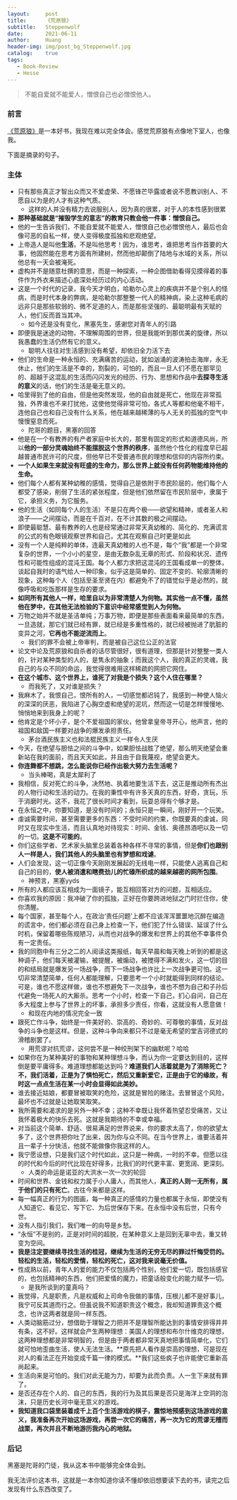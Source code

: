 ```yaml
---
layout:     post
title:      《荒原狼》
subtitle:   Steppenwolf
date:       2021-06-11
author:     Huang
header-img: img/post_bg_Steppenwolf.jpg
catalog:    true
tags:
   - Book-Review
   - Hesse
---
```


> 不能自爱就不能爱人，憎恨自己也必憎恨他人。

### 前言

[《荒原狼》](https://book.douban.com/subject/4908883/)是一本好书，我现在难以完全体会。感觉荒原狼有点像地下室人，也像我。

下面是摘录的句子。

### 主体

* 只有那些真正才智出众而又不爱虚荣、不愿锋芒毕露或者说不愿教训别人、不愿自以为是的人才有这种气质。
  * 这样的人并没有精力去说服别人，因为真的很累，对于人的本性感到很累
* **那种基础就是“摧毁学生的意志”的教育只教会他一件事：憎恨自己。**
* 他的一生告诉我们，不能自爱就不能爱人，憎恨自己也必憎恨他人，最后也会像可恶的自私一样，使人变得极度孤独和悲观绝望。
* 上帝造人是叫他**生活**，不是叫他思考！因为，谁思考，谁把思考当作首要的大事，他固然能在思考方面有所建树，然而他却颠倒了陆地与水域的关系，所以他总有一天会被淹死。
* 虚构并不是随意杜撰的意思，而是一种探索，一种企图借助看得见摸得着的事件作为外衣来描述心底深处经历过的内心活动。
* 这是一个时代的记录，我今天才明白，哈勒尔心灵上的疾病并不是个别人的怪病，而是时代本身的弊病，是哈勒尔那整整一代人的精神病，染上这种毛病的远非只是那些软弱的、微不足道的人，而是那些坚强的、最聪明最有天赋的人，他们反而首当其冲。
  * 如今还是没有变化，黑塞先生，感谢您对青年人的引路
* 即便我是迷途的动物，不理解周围的世界，但是我能听到那优美的旋律，所以我愚蠢的生活仍然有它的意义。
  * 聪明人往往对生活感到没有希望，却依旧全力活下去
* 他们的生命是一种永恒的、充满痛苦的运动，犹如汹涌的波涛拍击海岸，永无休止，他们的生活是不幸的，割裂的，可怕的，而且一旦人们不愿在那罕见的、超越于这混乱的生活而闪闪发光的经历、行为、思想和作品中**去探寻生活的意义**的话，他们的生活是毫无意义的。
* 哈里得到了他的自由，但是他突然发现，他的自由就是死亡，他现在非常孤独，外界谁也不来打扰他，这使他觉得非常可怕，各式人等都和他毫不相干，连他自己也和自己没有什么关系，他在越来越稀薄的与人无关的孤独的空气中慢慢窒息而死。
  * 陀哥的题目，黑塞的回答
* 他是在一个有教养的有产者家庭中长大的，那里有固定的形式和道德风尚，所以**他的一部分灵魂始终不能摆脱这个世界的秩序**，虽然他个性化的程度早已超越普通市民许可的尺度，但他早已不受普通市民的理想和信仰的内容所约束。
* **一个人如果生来就没有旺盛的生命力，那么世界上就没有任何药物能维持他的生命。**
* 他们每个人都有某种幼稚的感情，觉得自己是依附于市民阶层的，他们每个人都受了感染，削弱了生活的紧张程度，但是他们依然留在市民阶层中，隶属于它，承担义务，为它服务。
* 他的生活（如同每个人的生活）不是只在两个极——欲望和精神，或者圣人和浪子——之间摆动，而是在千百对，在不计其数的极之间摆动。
* 即使最聪慧、最有教养的人也是经常通过非常天真幼稚的、简化的、充满谎言的公式的有色眼镜观察世界和自己，尤其在观察自己时更是如此
* 没有一个人是纯粹的单体，连最天真幼稚的人也不是，每个“我”都是一个非常复杂的世界，一个小小的星空，是由无数杂乱无章的形式、阶段和状况、遗传性和可能性组成的混沌王国。每个人都力求把这混沌的王国看成单一的整体，谈起自我时的语气给人一种印象，似乎这是简单的、固定不变的、轮廓清晰的现象，这种每个人（包括至圣至贤在内）都避免不了的错觉似乎是必然的，就像呼吸和吃饭那样是生存的要求。
* **如同所有其他人一样，哈里自以为非常清楚人为何物。其实他一点不懂，虽然他在梦中，在其他无法检验的下意识中经常感觉到人为何物。**
* 万物之始并不就是圣洁单纯；万事万物，即便是那些表面看来最简单的东西，一旦造就，那它们就已经有罪，就已经是多重性格的，就已经被抛进了肮脏的变异之河，**它再也不能逆流而上**。
  * 我们的罪不会被上帝审判，而是被自己这位公正的法官
* 论文中论及荒原狼和自杀者的话尽管很好，很有道理，但那是针对整整一类人的，针对某种类型的人的，是隽永的抽象；而我这个人，我的真正的灵魂，我自己的与众不同的命运，我觉得很难用这样稀疏的网把它网住。
* **在这个城市、这个世界上，谁死了对我是个损失？这个人住在哪里？**
  * 而我死了，又对谁是损失？
* 我麻木了，我恨自己，恨所有的人，一切感觉都迟钝了，我感到一种使人恼火的深深的厌恶，我陷进了心胸空虚和绝望的泥坑，然而这一切是怎样慢慢地、悄悄地来到我身上的呢？
* 他肯定是个坏小子，是个不爱祖国的家伙，他曾拿皇帝寻开心，他声言，他的祖国和敌国一样要对战争的爆发承担责任。
  * 茅台酒民族主义也和法棍民族主义一样令人生厌
* 今天，在绝望与胆怯之间的斗争中，如果胆怯战胜了绝望，那么明天绝望会重新站在我的面前，而且天天如此，并且由于自我蔑视，绝望会更大。
* **你连舞都不想跳，怎么能说你已经作出极大努力去生活呢？**
  * 当头棒喝，真是太犀利了
* 我相信，反对死亡的斗争，决然地、执着地要生活下去，这正是推动所有杰出的人物行动和生活的动力。在我的秉性中有许多天真的东西，好奇，贪玩，乐于消磨时光。这不，我花了很长时间才看到，玩耍总得有个够才是。
* 在永恒之中，你要知道，是没有时间的；永恒只是一瞬间，刚好开一个玩笑。
* 虔诚需要时间，甚至需要更多的东西：不受时间的约束，你既要真的虔诚，同时又在现实中生活，而且认真地对待现实：时间、金钱、奥德昂酒吧以及一切的一切。**这是不可能的**。
* 你们这些学者、艺术家头脑里总装着各种各样不寻常的事情，但是**你们也跟别人一样是人，我们其他人的头脑里也有梦想和戏谑**。
* 人们会发现，这一切正像今天刚刚发展起的无线电一样，只能使人逃离自己和自己的目的，**使人被消遣和瞎费劲儿的忙碌所织成的越来越密的网所包围**。
  * 神预言，黑塞yyds
* 所有的人都应该互相成为一面镜子，能互相回答对方的问题，互相适应。
* 你喜欢我的原因：我冲破了你的孤独，正好在你要跨进地狱之门时拦住你，使你清醒。
* 每个国家，甚至每个人，在政治‘责任问题’上都不应该浑浑噩噩地沉醉在编造的谎言中，他们都必须在自己身上检查一下，他们犯了什么错误、延误了什么时机，保留着哪些陈规陋习，从而也对战争的爆发和世界上的其他不幸事件负有一定责任。
* 我的同胞中有三分之二的人阅读这类报纸，每天早晨和每天晚上听到的都是这种调子，他们每天被灌输，被提醒，被煽动，被搅得不满和发火，这一切的目的和结局就是爆发另一场战争，而下一场战争也许比上一次战争更可怕。这一切非常清楚简单，任何人都能理解，只要思考一个小时就能得到同样的结论。可是，谁也不愿这样做，谁也不想避免下一次战争，谁也不想为自己和子孙后代避免一场死人的大厮杀。思考一个小时，检查一下自己，扪心自问，自己在多大程度上参与了世界上的坏事，承担多少责任，你看，这就没有人愿意做！
  * 和现在内地的情况完全一致
* 跟死亡作斗争，始终是一件美好的、崇高的、奇妙的、可尊敬的事情，反对战争的斗争也是这样。但是，这种斗争向来都只不过是毫无希望的堂吉诃德式的滑稽剧罢了。
  * 用荒谬对抗荒谬，这何尝不是一种绞刑架下的幽默呢？哈哈
* 如果你在为某种美好的事物和某种理想斗争，而认为你一定要达到目的，这样倒是要平庸得多。难道理想都能达到吗？**难道我们人活着就是为了消除死亡？不，我们活着，正是为了惧怕死亡，然后又重新爱它，正是由于它的缘故，有时这一点点生活在某一小时会显得如此美妙。**
* 谁去接近姑娘，都要冒被取笑的危险，这就是冒险的赌注。去冒冒这个风险，最坏也不过就是让她取笑取笑。
* 我所需要和渴求的是另外一种不幸；这种不幸既让我怀着热望忍受痛苦，又让我怀着极大的快乐去死。这就是我期待的不幸或幸福。
* 对当前这个简单、舒适、很易满足的世界说来，你的要求太高了，你的欲望太多了，这个世界把你吐了出来，因为你与众不同。在当今世界上，谁要活着并且一辈子十分快活，他就不能做像你我这样的人。
* 我宁愿设想，只是我们这个时代如此，这只是一种病，一时的不幸。但愿以往的时代和今后的时代比现在好得多，比我们的时代更丰富、更宽阔、更深刻。
  * 人类的命运是诺亚的大洪水一次一次的轮回
* 时间和世界、金钱和权力属于小人庸人，而其他人，**真正的人则一无所有，属于他们的只有死亡**。古往今来都是这样。
* 每一幅真正的行为的图画，每一种真正的感情的力量也都属于永恒，即使没有人知道它、看见它、写下它、为后世保存下来。在永恒中没有后世，只有今世。
* 没有人指引我们，我们唯一的向导是乡愁。
* “永恒”不是别的，正是对时间的超脱，在某种意义上是回到无辜中去，重又转变为空间。
* **我是注定要继续寻找生活的桂冠，继续为生活的无穷无尽的罪过忏悔受罚的。轻松的生活，轻松的爱情，轻松的死亡，这对我来说毫无价值。**
* 性成熟以前，青年人的爱的能力不仅包括两个性别，他们爱一切，既包括感官的，也包括精神的东西，他们把爱情的魔力，把童话般变化的能力赋予一切。
  * 是我所谈到的童真吗？
* 我觉得，凡是职责，凡是权威和上司命令我做的事情，压根儿都不是好事儿，我宁可反其道而行之。但虽说我不知道职责这个概念，我却知道罪责这个概念，也许这两者就是同一样东西。
* 人类动脑筋过分，想借助于理智之力把并不是理智所能达到的事情安排得井井有条，这不好。这样就会产生两种理想：美国人的理想和布尔什维克的理想，这两种理想都是非常明智的，但是由于两者都非常天真地把事情简单化，它们就可怕地歪曲生活，使人无法生活。**原先把人看作是崇高的理想，可是现在对人的看法正在开始变成千篇一律的模式。**我们这些疯子也许能使它重新高尚起来。
* 生活向来是可怕的。我们对此无能为力，却要为此而负责。人一生下来就有罪了。
* 是否还存在个人的、自己的东西，我的行为及其后果是否只是海洋上空洞的泡沫，只是历史长河中毫无意义的游戏。
* **我知道我口袋里装着成千上百个生活游戏的棋子，震惊地预感到这场游戏的意义，我准备再次开始这场游戏，再尝一次它的痛苦，再一次为它的荒谬无稽而战栗，再次并且不断地游历我内心的地狱。**

### 后记

黑塞是陀哥的门徒，我从这本书中能够完全体会到。

我无法评价这本书，这就是一本你知道你读不懂却依旧想要读下去的书，读完之后发现有什么东西改变了。
